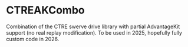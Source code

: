 # CTREAKCombo
Combination of the CTRE swerve drive library with partial AdvantageKit support (no real replay modification). To be used in 2025, hopefully fully custom code in 2026.
